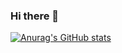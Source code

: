 ### Hi there 👋

[![Anurag's GitHub stats](https://github-readme-stats.vercel.app/api?username=HARDIntegral)](https://github.com/anuraghazra/github-readme-stats)
